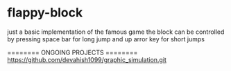 # flappy-block
just a basic implementation of the famous game
the block can be controlled by pressing space bar for long jump and up arror key for short jumps


======== ONGOING PROJECTS ========
https://github.com/devahish1099/graphic_simulation.git    
